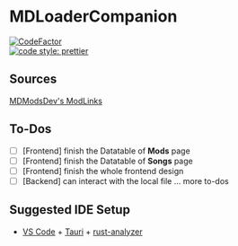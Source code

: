 # MDLoaderCompanion

[![CodeFactor](https://www.codefactor.io/repository/github/flamechart/mdloadercompanion/badge)](https://www.codefactor.io/repository/github/flamechart/mdloadercompanion)  
[![code style: prettier](https://img.shields.io/badge/code_style-prettier-ff69b4.svg?style=flat-square)](https://github.com/prettier/prettier)

## Sources

[MDModsDev's ModLinks](https://github.com/MDModsDev/ModLinks)

## To-Dos

- [ ] [Frontend] finish the Datatable of **Mods** page
- [ ] [Frontend] finish the Datatable of **Songs** page
- [ ] [Frontend] finish the whole frontend design
- [ ] [Backend] can interact with the local file
      ... more to-dos

## Suggested IDE Setup

- [VS Code](https://code.visualstudio.com/) + [Tauri](https://marketplace.visualstudio.com/items?itemName=tauri-apps.tauri-vscode) + [rust-analyzer](https://marketplace.visualstudio.com/items?itemName=rust-lang.rust-analyzer)
